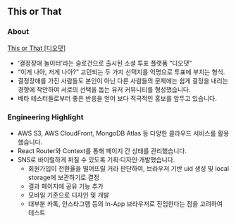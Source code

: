 ## This or That

### About
[This or That [디오댓]](https://www.thisorthat.lol/)
- ‘결정장애 놀이터’라는 슬로건으로 출시된 소셜 투표 플랫폼 “디오댓”
- “이게 나아, 저게 나아?” 고민되는 두 가지 선택지를 익명으로 투표에 부치는 형식.
- 결정장애를 가진 사람들도 본인이 아닌 다른 사람들의 문제에는 쉽게 결정을 내리는 경향에 착안하여 서로의 선택을 돕는 유저 커뮤니티를 형성했습니다.
- 베타 테스터들로부터 좋은 반응을 얻어 보다 적극적인 홍보를 앞두고 있습니다.

### Engineering Highlight
- AWS S3, AWS CloudFront, MongoDB Atlas 등 다양한 클라우드 서비스를 활용했습니다.
- React Router와 Context를 통해 페이지 간 상태를 관리했습니다.
- SNS로 바이럴하게 퍼질 수 있도록 기획·디자인·개발했습니다.
    - 회원가입이 전환율을 떨어뜨릴 거라 판단하여, 브라우저 기반 uid 생성 및 local storage에 보관하기로 결정
    - 결과 페이지에 공유 기능 추가
    - 모바일 기준으로 디자인 및 개발
    - 대부분 카톡, 인스타그램 등의 In-App 브라우저로 진입한다는 점을 고려하여 테스트
